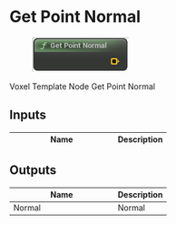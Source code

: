 # Get Point Normal

<div align="left" data-full-width="false">

<figure><img src="get_point_normal.png" alt=""><figcaption></figcaption></figure>

</div>

Voxel Template Node Get Point Normal

## Inputs

<table>
<thead><tr><th width="170">Name</th><th>Description</th></tr></thead>
<tbody>
</tbody>
</table>

## Outputs

<table>
<thead><tr><th width="170">Name</th><th>Description</th></tr></thead>
<tbody>
<tr><td>Normal</td><td>Normal</td></tr>
</tbody>
</table>
